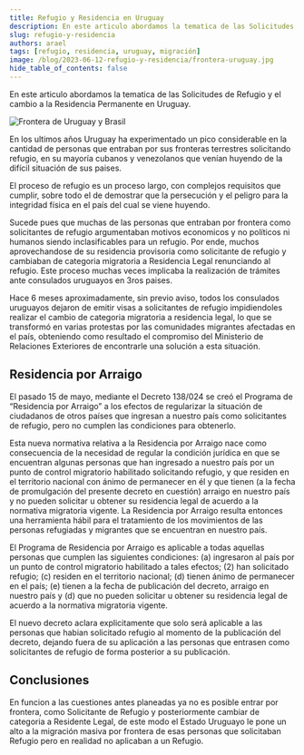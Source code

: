 ```yaml
---
title: Refugio y Residencia en Uruguay
description: En este articulo abordamos la tematica de las Solicitudes de Refugio y el cambio a la Residencia Permanente en Uruguay
slug: refugio-y-residencia
authors: arael
tags: [refugio, residencia, uruguay, migración]
image: /blog/2023-06-12-refugio-y-residencia/frontera-uruguay.jpg
hide_table_of_contents: false
---
```


En este articulo abordamos la tematica de las Solicitudes de Refugio y el cambio a la Residencia Permanente en Uruguay.

<!-- truncate -->

![Frontera de Uruguay y Brasil](/blog/2023-06-12-refugio-y-residencia/frontera-uruguay.jpg)

En los ultimos años Uruguay ha experimentado un pico considerable en la cantidad de personas que entraban por sus fronteras terrestres solicitando refugio, en su mayoría cubanos y venezolanos que venían huyendo de la difícil situación de sus paises. 

El proceso de refugio es un proceso largo, con complejos requisitos que cumplir, sobre todo el de demostrar que la persecución y el peligro para la integridad física en el país del cual se viene huyendo.

Sucede pues que muchas de las personas que entraban por frontera como solicitantes de refugio argumentaban motivos economicos y no políticos ni humanos siendo inclasificables para un refugio. Por ende, muchos aprovechandose de su residencia provisoria como solicitante de refugio y cambiaban de categoria migratoria a Residencia Legal renunciando al refugio. Este proceso muchas veces implicaba la realización de trámites ante consulados uruguayos en 3ros paises.

Hace 6 meses aproximadamente, sin previo aviso, todos los consulados uruguayos dejaron de emitir visas a solicitantes de refugio impidiendoles realizar el cambio de categoria migratoria a residencia legal, lo que se transformó en varias protestas por las comunidades migrantes afectadas en el país, obteniendo como resultado el compromiso del Ministerio de Relaciones Exteriores de encontrarle una solución a esta situación.

## Residencia por Arraigo

El pasado 15 de mayo, mediante el Decreto 138/024 se creó el Programa de “Residencia por Arraigo” a los efectos de regularizar la situación de ciudadanos de otros países que ingresan a nuestro país como solicitantes de refugio, pero no cumplen las condiciones para obtenerlo. 

Esta nueva normativa relativa a la Residencia por Arraigo nace como consecuencia de la necesidad de regular la condición jurídica en que se encuentran algunas personas que han ingresado a nuestro país por un punto de control migratorio habilitado solicitando refugio, y que residen en el territorio nacional con ánimo de permanecer en él y que tienen (a la fecha de promulgación del presente decreto en cuestión) arraigo en nuestro país y no pueden solicitar u obtener su residencia legal de acuerdo a la normativa migratoria vigente. La Residencia por Arraigo resulta entonces una herramienta hábil para el tratamiento de los movimientos de las personas refugiadas y migrantes que se encuentran en nuestro país.

El Programa de Residencia por Arraigo es aplicable a todas aquellas personas que cumplen las siguientes condiciones: (a) ingresaron al país por un punto de control migratorio habilitado a tales efectos; (2) han solicitado refugio; (c) residen en el territorio nacional; (d) tienen ánimo de permanecer en el país; (e) tienen a la fecha de publicación del decreto, arraigo en nuestro país y (d) que no pueden solicitar u obtener su residencia legal de acuerdo a la normativa migratoria vigente.

El nuevo decreto aclara explicitamente que solo será aplicable a las personas que habian solicitado refugio al momento de la publicación
del decreto, dejando fuera de su aplicación a las personas que entrasen como solicitantes de refugio de forma posterior a su publicación.

## Conclusiones

En funcion a las cuestiones antes planeadas ya no es posible entrar por frontera, como Solicitante de Refugio y posteriormente cambiar de categoria a Residente Legal, de este modo el Estado Uruguayo le pone un alto a la migración masiva por frontera de esas personas que solicitaban Refugio pero en realidad no aplicaban a un Refugio.
